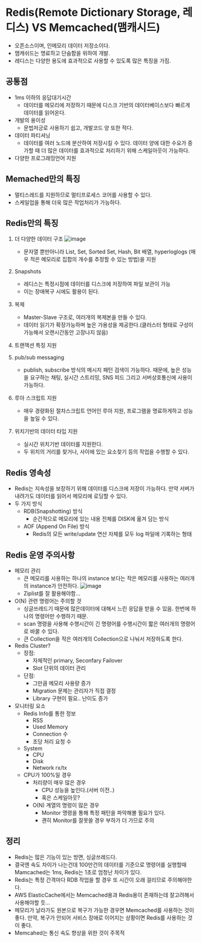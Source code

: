 # Redis(Remote Dictionary Storage, 레디스) VS Memcached(맴캐시드)
- 오픈소스이며, 인메모리 데이터 저장소이다.
- 맴캐쉬드는 명료하고 단숨함을 위하여 개발.
- 레디스는 다양한 용도에 효과적으로 사용할 수 있도록 많은 특징을 가짐.

## 공통점
- 1ms 이하의 응답대기시간
  - 데이터를 메모리에 저장하기 때문에 디스크 기반의 데이터베이스보다 빠르게 데이터를 읽어온다.
- 개발의 용이성
  - 문법저긍로 사용하기 쉽고, 개발코드 양 또한 적다.
- 데이터 파티셔닝
  - 데이터를 여러 노드에 분산하여 저장시킬 수 있다. 데이터 양에 대한 수요가 증가할 때 더 많은 데이터를 효과적으로 처리하기 위해 스케일아웃이 가능하다.
- 다양한 프로그래밍언어 지원

## Memached만의 특징
- 멀티스레드를 지원하므로 멀티프로세스 코어를 사용할 수 있다.
- 스케일업을 통해 더욱 많은 작업처리가 가능하다.

## Redis만의 특징
1. 더 다양한 데이터 구조
   ![image](https://user-images.githubusercontent.com/38865267/155070565-a6820dd4-e353-4429-bda9-5421114798c1.png)

   - 문자열 뿐만아니라 List, Set, Sorted Set, Hash, Bit 배열, hyperloglogs (매우 적은 메모리로 집합의 개수를 추정할 수 있는 방법)을 지원
2. Snapshots
   - 레디스는 특정시점에 데이터를 디스크에 저장하여 파일 보관이 가능
   - 이는 장애복구 시에도 활용이 된다.
3. 복제
   - Master-Slave 구조로, 여러개의 복제본을 만들 수 있다.
   - 데이터 읽기가 확장가능하며 높은 가용성을 제공한다.(클러스터 형태로 구성이 가능해서 오랜시간동안 고장나지 않음)
4. 트랜잭션 특징 지원
5. pub/sub messaging
   - publish, subscribe 방식의 메시지 패턴 검색이 가능하다. 때문에, 높은 성능을 요구하는 채팅, 실시간 스트리밍, SNS 피드 그리고 서버상호통신에 사용이 가능하다.
6. 루아 스크립트 지원
   - 매우 경량화된 절차스크립트 언어인 루아 지원, 프로그램을 명료하게하고 성능을 높일 수 있다.
7. 위치기반의 데이터 타입 지원
   - 실시간 위치기반 데이터를 지원한다.
   - 두 위치의 거리를 찾거나, 사이에 있는 요소찾기 등의 작업을 수행할 수 있다.

## Redis 영속성
- Redis는 지속성을 보장하기 위해 데이터를 디스크에 저장이 가능하다. 만약 서버가 내려가도 데이터를 읽어서 메모리에 로딩할 수 있다.
- 두 가지 방식
  - RDB(Snapshotting) 방식
    - 순간적으로 메모리에 있는 내용 전체를 DISK에 옮겨 담는 방식
  - AOF (Append On File) 방식
    - Redis의 모든 write/update 연산 자체를 모두 log 파일에 기록하는 형태
## Redis 운영 주의사항
- 메모리 관리
  - 큰 메모리를 사용하는 하나의 instance 보다는 작은 메모리를 사용하는 여러개의 instance가 안전하다.
    ![image](https://user-images.githubusercontent.com/38865267/155071524-fe5b616c-0ad5-48ef-91b7-504d308857f7.png)
  - Ziplist를 잘 활용해야함...
- O(N) 관련 명령어는 주의할 것
  - 싱글쓰레드기 때문에 많은데이터에 대해서 느린 응답을 받을 수 있음. 한번에 하나의 명령어만 수행하기 때문.
  - scan 명령을 사용해 수행시간이 긴 명령어를 수행시간이 짧은 여러개의 명령어로 바꿀 수 있다.
  - 큰 Collection을 작은 여러개의 Collection으로 나눠서 저장하도록 한다.
- Redis Cluster?
  - 장점: 
    - 자체적인 primary, Seconfary Failover
    - Slot 단위의 데이터 관리
  - 단점:
    - 그만큼 메모리 사용량 증가
    - Migration 문제는 관리자가 직접 결정
    - Library 구현이 필요.. 난이도 증가
- 모니터링 요소
  - Redis Info를 통한 정보
    - RSS
    - Used Memory
    - Connection 수
    - 초당 처리 요청 수
  - System
    - CPU
    - Disk
    - Network rx/tx
  - CPU가 100%일 경우
    - 처리량이 매우 많은 경우
      - CPU 성능을 높인다.(서버 이전..)
      - 혹은 스케일아웃?
    - O(N) 계열의 명령이 많은 경우
      - Monitor 명령을 통해 특정 패턴을 파악해볼 필요가 있다.
      - 괜히 Monitor를 잘못쓸 경우 부하가 더 가므로 주의
## 정리
- Redis는 많은 기능이 있는 방면, 싱글쓰레드다.
- 결국엔 속도 차이가 나는건데 100만건의 데이터를 기준으로 명령어를 실행할때 Mamcached는 1ms, Redis는 1초로 엄청난 차이가 있다.
- Redis는 특정 간격마다 RDB 작업을 할 경우 또 시간이 오래 걸리므로 주의해야한다.
- AWS ElasticCache에서는 Memcached용과 Redis용이 존재하는데 잘고려해서 사용해야할 듯...
- 메모리가 날라가도 원본으로 복구가 가능한 경우면 Memcached를 사용하는 것이 좋다. 만약, 복구가 안되어 서비스 장애로 이어지는 상황이면 Redis를 사용하는 것이 좋다.
- Memcahed는 통신 속도 향상을 위한 것이 주목적